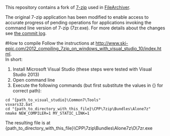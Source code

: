 This repository contains a fork of [7-zip](http://www.7-zip.org) used in [FileArchiver](https://github.com/Strachu/FileArchiver).

The original 7-zip application has been modified to enable access to accurate progress of pending operations for
applications invoking the command line version of 7-zip (7zr.exe). For more details about the changes see
[the commit log](https://github.com/Strachu/7-zip/commits/master).

#How to compile
Follow the instructions at http://www.ski-epic.com/2012_compiling_7zip_on_windows_with_visual_studio_10/index.html.  
In short:

1. Install Microsoft Visual Studio (these steps were tested with Visual Studio 2013)
2. Open command line
3. Execute the following commands (but first substitute the values in {} for correct path):
```
cd "{path_to_visual_studio}\Common7\Tools"
vsvars32.bat
cd "{path_to_directory_with_this_file}\CPP\7zip\Bundles\Alone7z"
nmake NEW_COMPILER=1 MY_STATIC_LINK=1
```

The resulting file is at {path_to_directory_with_this_file}\CPP\7zip\Bundles\Alone7z\O\7zr.exe
